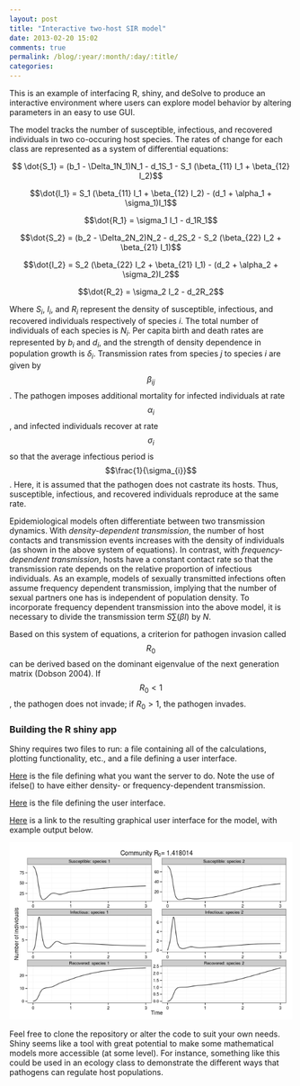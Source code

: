 ```yaml
---
layout: post
title: "Interactive two-host SIR model"
date: 2013-02-20 15:02
comments: true
permalink: /blog/:year/:month/:day/:title/
categories: 
---
```

This is an example of interfacing R, shiny, and deSolve to produce an interactive environment where users can explore model behavior by altering parameters in an easy to use GUI.

The model tracks the number of susceptible, infectious, and recovered individuals in two co-occuring host species. The rates of change for each class are represented as a system of differential equations:

$$ \dot{S_1} = (b_1 - \Delta_1N_1)N_1 - d_1S_1 - S_1 (\beta_{11} I_1 + \beta_{12} I_2)$$

$$\dot{I_1} =  S_1 (\beta_{11} I_1 + \beta_{12} I_2) - (d_1 + \alpha_1 + \sigma_1)I_1$$

$$\dot{R_1} = \sigma_1 I_1 - d_1R_1$$

$$\dot{S_2} = (b_2 - \Delta_2N_2)N_2 - d_2S_2 - S_2 (\beta_{22} I_2 + \beta_{21} I_1)$$

$$\dot{I_2} = S_2 (\beta_{22} I_2 + \beta_{21} I_1) - (d_2 + \alpha_2 + \sigma_2)I_2$$

$$\dot{R_2} = \sigma_2 I_2 - d_2R_2$$

Where $S_i$, $I_i$, and $R_i$ represent the density of susceptible, infectious, and recovered individuals respectively of species $i$. The total number of individuals of each species is $N_i$. Per capita birth and death rates are represented by $b_i$ and $d_i$, and the strength of density dependence in population growth is $\delta_i$. Transmission rates from species $j$ to species $i$ are given by $$\beta_{ij}$$. The pathogen imposes additional mortality for infected individuals at rate $$\alpha_{i}$$, and infected individuals recover at rate $$\sigma_{i}$$ so that the average infectious period is $$\frac{1}{\sigma_{i}}$$. Here, it is assumed that the pathogen does not castrate its hosts. Thus, susceptible, infectious, and recovered individuals reproduce at the same rate.

Epidemiological models often differentiate between two transmission dynamics. With *density-dependent transmission*, the number of host contacts and transmission events increases with the density of individuals (as shown in the above system of equations). In contrast, with *frequency-dependent transmission*, hosts have a constant contact rate so that the transmission rate depends on the relative proportion of infectious individuals. As an example, models of sexually transmitted infections often assume frequency dependent transmission, implying that the number of sexual partners one has is independent of population density. To incorporate frequency dependent transmission into the above model, it is necessary to divide the transmission term $S\sum{(\beta I)}$ by $N$.

Based on this system of equations, a criterion for pathogen invasion called $$R_0$$ can be derived based on the dominant eigenvalue of the next generation matrix (Dobson 2004). If $$R_0 < 1$$, the pathogen does not invade; if $R_0>1$, the pathogen invades.

### Building the R shiny app ###

Shiny requires two files to run: a file containing all of the calculations, plotting functionality, etc., and a file defining a user interface.

[Here](https://github.com/mbjoseph/2hostSIR/blob/master/server.R) is the file defining what you want the server to do. Note the use of ifelse() to have either density- or frequency-dependent transmission.

[Here](https://github.com/mbjoseph/2hostSIR/blob/master/ui.R) is the file defining the user interface.

[Here](http://glimmer.rstudio.com/mbjoseph/2spSIR/) is a link to the resulting graphical user interface for the model, with example output below.

![](/images/exSIR.png)

Feel free to clone the repository or alter the code to suit your own needs. Shiny seems like a tool with great potential to make some mathematical models more accessible (at some level). For instance, something like this could be used in an ecology class to demonstrate the different ways that pathogens can regulate host populations.
